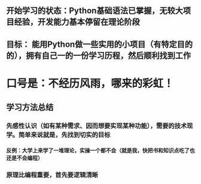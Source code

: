 ## 开始学习的状态：Python基础语法已掌握，无较大项目经验，开发能力基本停留在理论阶段
## 目标： 能用Python做一些实用的小项目（有特定目的的），拥有自己一的一份学习历程，然后顺利找到工作

# 口号是：不经历风雨，哪来的彩虹！

## 学习方法总结
### 先感性认识（如有某种需求、因而想要实现某种功能），需要的技术现学。简单来说就是，先找到切实的目标
#### 反例：大学上来学了一堆理论，实操一个都不会（就是我，快把书和知识点吃了也还是不会编程）
### 原理比编程重要，首先要逻辑清晰
